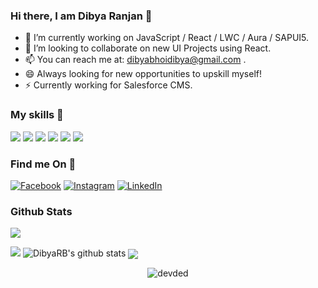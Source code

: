 ### Hi there, I am Dibya Ranjan 👋
- 🔭 I’m currently working on JavaScript / React / LWC / Aura / SAPUI5.
- 👯 I’m looking to collaborate on new UI Projects using React. 
- 📫 You can reach me at: dibyabhoidibya@gmail.com .
- 😄 Always looking for new opportunities to upskill myself!
- ⚡ Currently working for Salesforce CMS.

### My skills 🚀

![](https://img.shields.io/badge/HTML5-E34F26?style=for-the-badge&logo=html5&logoColor=white)
![](https://img.shields.io/badge/JavaScript-F7DF1E?style=for-the-badge&logo=javascript&logoColor=black)
![](https://img.shields.io/badge/CSS3-1572B6?style=for-the-badge&logo=css3&logoColor=white)
![](https://img.shields.io/badge/React-20232A?style=for-the-badge&logo=react&logoColor=61DAFB)
![](https://img.shields.io/badge/SAP-0FAAFF?style=for-the-badge&logo=sap&logoColor=white)
![](https://img.shields.io/badge/Salesforce-00A1E0?style=for-the-badge&logo=Salesforce&logoColor=white)
 

### Find me On 💬

[![Facebook](https://img.shields.io/static/v1.svg?label=follow&message=@dibyarb&color=grey&logo=facebook&style=flat&logoColor=white&colorA=blue)](https://www.facebook.com/at.the.edge.of.insanity)  [![Instagram](https://img.shields.io/static/v1.svg?label=follow&message=@dibya.rb&color=grey&logo=instagram&style=flat&logoColor=white&colorA=blue)](https://www.instagram.com/dibya.rb/) [![LinkedIn](https://img.shields.io/static/v1.svg?label=connect&message=@dibya-ranjan-bhoi&color=grey&logo=linkedin&style=flat&logoColor=white&colorA=blue)](https://www.linkedin.com/in/dibya-ranjan-bhoi/) 

### Github Stats

![](https://activity-graph.herokuapp.com/graph?username=DibyaRB&theme=react-dark&hide_border=true&area=true)

<img src="https://github-readme-streak-stats.herokuapp.com/?user=DibyaRB">

<img src="https://github-readme-stats.vercel.app/api?username=DibyaRB&count_private=true&show_icons=true&theme=light" alt="DibyaRB's github stats"/>

<img align="center" src="https://github-readme-stats.vercel.app/api/top-langs/?username=DibyaRB&layout=compact&theme=light"/>


<br>
<p align="center"> <img src="https://komarev.com/ghpvc/?username=DibyaRB" alt="devded" /> </p>


 
 </p>

<!--
**DibyaRB/DibyaRB** is a ✨ _special_ ✨ repository because its `README.md` (this file) appears on your GitHub profile.

Here are some ideas to get you started:

- 🔭 I’m currently working on ...
- 🌱 I’m currently learning ...
- 👯 I’m looking to collaborate on ...
- 🤔 I’m looking for help with ...
- 💬 Ask me about ...
- 📫 How to reach me: ...
- 😄 Pronouns: ...
- ⚡ Fun fact: ...
-->
